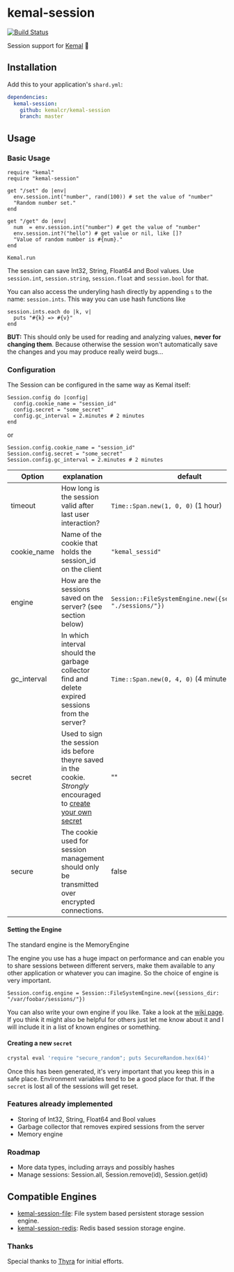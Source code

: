 # kemal-session

[![Build Status](https://travis-ci.org/kemalcr/kemal-session.svg?branch=master)](https://travis-ci.org/kemalcr/kemal-session)

Session support for [Kemal](https://github.com/sdogruyol/kemal) :rocket:

## Installation

Add this to your application's `shard.yml`:

```yaml
dependencies:
  kemal-session:
    github: kemalcr/kemal-session
    branch: master
```

## Usage

### Basic Usage

```crystal
require "kemal"
require "kemal-session"

get "/set" do |env|
  env.session.int("number", rand(100)) # set the value of "number"
  "Random number set."
end

get "/get" do |env|
  num  = env.session.int("number") # get the value of "number"
  env.session.int?("hello") # get value or nil, like []?
  "Value of random number is #{num}."
end

Kemal.run
```
The session can save Int32, String, Float64 and Bool values. Use ```session.int```, ```session.string```, ```session.float``` and ```session.bool``` for that.

You can also access the underyling hash directly by appending ``s`` to the name: ``session.ints``. This way you can use hash functions like
```crystal
session.ints.each do |k, v|
  puts "#{k} => #{v}"
end
```

**BUT:** This should only be used for reading and analyzing values, **never for changing them**. Because otherwise the session won't automatically save the changes and you may produce really weird bugs... 

### Configuration

The Session can be configured in the same way as Kemal itself:
```crystal
Session.config do |config|
  config.cookie_name = "session_id"
  config.secret = "some_secret"
  config.gc_interval = 2.minutes # 2 minutes
end
```
or
```crystal
Session.config.cookie_name = "session_id"
Session.config.secret = "some_secret"
Session.config.gc_interval = 2.minutes # 2 minutes
```

| Option  | explanation | default |
|---|---|---|
| timeout | How long is the session valid after last user interaction?  | ```Time::Span.new(1, 0, 0)``` (1 hour)  |
| cookie_name | Name of the cookie that holds the session_id on the client | ```"kemal_sessid"``` |
| engine | How are the sessions saved on the server? (see section below) | ```Session::FileSystemEngine.new({sessions_dir: "./sessions/"})``` |
| gc_interval | In which interval should the garbage collector find and delete expired sessions from the server?  | ```Time::Span.new(0, 4, 0)``` (4 minutes)  |
| secret | Used to sign the session ids before theyre saved in the cookie. *Strongly* encouraged to [create your own secret](#creating-a-new-secret) | "" |
| secure | The cookie used for session management should only be transmitted over encrypted connections. | false |

#### Setting the Engine
The standard engine is the MemoryEngine 
 
The engine you use has a huge impact on performance and can enable you to share sessions between different servers, make them available to any other application or whatever you can imagine. So the choice of engine is very important.

```crystal
Session.config.engine = Session::FileSystemEngine.new({sessions_dir: "/var/foobar/sessions/"})
```
You can also write your own engine if you like. Take a look at the [wiki page](https://github.com/kemalcr/kemal-session/wiki/Creating-your-own-engine). If you think it might also be helpful for others just let me know about it and I will include it in a list of known engines or something.

#### Creating a new `secret`

```bash
crystal eval 'require "secure_random"; puts SecureRandom.hex(64)'
```

Once this has been generated, it's very important that you keep this in a safe
place. Environment variables tend to be a good place for that. If the
`secret` is lost all of the sessions will get reset.

### Features already implemented
- Storing of Int32, String, Float64 and Bool values
- Garbage collector that removes expired sessions from the server
- Memory engine

### Roadmap
- More data types, including arrays and possibly hashes
- Manage sessions: Session.all, Session.remove(id), Session.get(id)

## Compatible Engines

- [kemal-session-file](https://github.com/kemalcr/kemal-session-file): File system based persistent storage session engine.
- [kemal-session-redis](https://github.com/neovintage/kemal-session-redis): Redis based session storage engine.

### Thanks

Special thanks to [Thyra](https://github.com/Thyra) for initial efforts.
